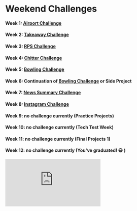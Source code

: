 # Weekend Challenges

#### Week 1: [Airport Challenge][1]

#### Week 2: [Takeaway Challenge][2]

#### Week 3: [RPS Challenge][3]

#### Week 4: [Chitter Challenge][4]

#### Week 5: [Bowling Challenge][5]

#### Week 6: Continuation of [Bowling Challenge][5] or Side Project

#### Week 7: [News Summary Challenge][6]

#### Week 8: [Instagram Challenge][7]

#### Week 9: no challenge currently (Practice Projects)

#### Week 10: no challenge currently (Tech Test Week)

#### Week 11: no challenge currently (Final Projects 1)

#### Week 12: no challenge currently (You've graduated! :smiley: )


[1]: https://github.com/makersacademy/airport_challenge
[2]: https://github.com/makersacademy/takeaway-challenge
[3]: https://github.com/makersacademy/rps-challenge
[4]: https://github.com/makersacademy/chitter-challenge
[5]: https://github.com/makersacademy/bowling-challenge
[6]: https://github.com/makersacademy/news-summary-challenge
[7]: https://github.com/makersacademy/instagram-challenge


![Tracking pixel](https://githubanalytics.herokuapp.com/course/weekend_challenges.md)
